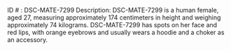 ID # : DSC-MATE-7299
Description: DSC-MATE-7299 is a human female, aged 27, measuring approximately 174 centimeters in height and weighing approximately 74 kilograms. DSC-MATE-7299 has spots on her face and red lips, with orange eyebrows and usually wears a hoodie and a choker as an accessory.